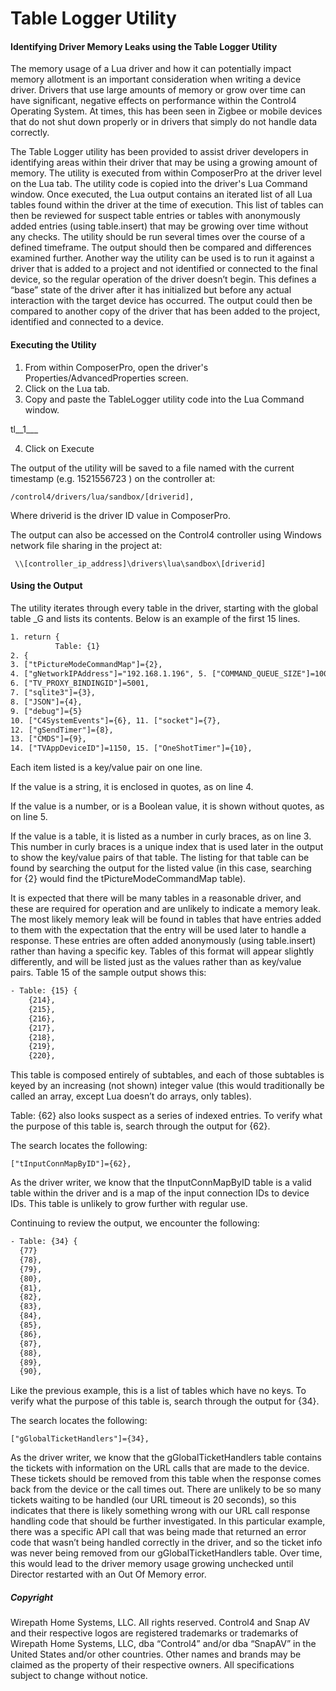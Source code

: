 # Table Logger Utility


#### Identifying Driver Memory Leaks using the Table Logger Utility

The memory usage of a Lua driver and how it can potentially impact memory allotment is an important consideration when writing a device driver. Drivers that use large amounts of memory or grow over time can have significant, negative effects on performance within the Control4 Operating System. At times, this has been seen in Zigbee or mobile devices that do not shut down properly or in drivers that simply do not handle data correctly.

The Table Logger utility has been provided to assist driver developers in identifying areas within their driver that may be using a growing amount of memory. The utility is executed from within ComposerPro at the driver level on the Lua tab. The utility code is copied into the driver's Lua Command window. Once executed, the Lua output contains an iterated list of all Lua tables found within the driver at the time of execution. This list of tables can then be reviewed for suspect table entries or tables with anonymously added entries (using table.insert) that may be growing over time without any checks. The utility should be run several times over the course of a defined timeframe. The output should then be compared and differences examined further. Another way the utility can be used is to run it against a driver that is added to a project and not identified or connected to the final device, so the regular operation of the driver doesn’t begin. This defines a “base” state of the driver after it has initialized but before any actual interaction with the target device has occurred. The output could then be compared to another copy of the driver that has been added to the project, identified and connected to a device.


#### Executing the Utility

1. From within ComposerPro, open the driver's Properties/AdvancedProperties screen.
2. Click on the Lua tab.
3. Copy and paste the TableLogger utility code into the Lua Command window.

tl__1___ 

4. Click on Execute

The output of the utility will be saved to a file named with the current timestamp (e.g. 1521556723 ) on the controller at:

`/control4/drivers/lua/sandbox/[driverid],`

Where driverid is the driver ID value in ComposerPro.

The output can also be accessed on the Control4 controller using Windows network file sharing in the project at:

` \\[controller_ip_address]\drivers\lua\sandbox\[driverid]`


#### Using the Output

The utility iterates through every table in the driver, starting with the global table _G and lists its contents. Below is an example of the first 15 lines.


```xml
1. return {
          Table: {1}
2. {
3. ["tPictureModeCommandMap"]={2},
4. ["gNetworkIPAddress"]="192.168.1.196", 5. ["COMMAND_QUEUE_SIZE"]=100,
6. ["TV_PROXY_BINDINGID"]=5001,
7. ["sqlite3"]={3},
8. ["JSON"]={4},
9. ["debug"]={5}
10. ["C4SystemEvents"]={6}, 11. ["socket"]={7},
12. ["gSendTimer"]={8},
13. ["CMDS"]={9},
14. ["TVAppDeviceID"]=1150, 15. ["OneShotTimer"]={10},
```


Each item listed is a key/value pair on one line.

If the value is a string, it is enclosed in quotes, as on line 4.

If the value is a number, or is a Boolean value, it is shown without quotes, as on line 5.

If the value is a table, it is listed as a number in curly braces, as on line 3. This number in curly braces is a unique index that is used later in the output to show the key/value pairs of that table. The listing for that table can be found by searching the output for the listed value (in this case, searching for {2} would find the tPictureModeCommandMap table).

It is expected that there will be many tables in a reasonable driver, and these are required for operation and are unlikely to indicate a memory leak. The most likely memory leak will be found in tables that have entries added to them with the expectation that the entry will be used later to handle a response. These entries are often added anonymously (using table.insert) rather than having a specific key. Tables of this format will appear slightly differently, and will be listed just as the values rather than as key/value pairs. Table 15 of the sample output shows this:

```xml
- Table: {15} {
    {214},
    {215},
    {216},
    {217},
    {218},
    {219},
    {220},
```


This table is composed entirely of subtables, and each of those subtables is keyed by an increasing (not shown) integer value (this would traditionally be called an array, except Lua doesn’t do arrays, only tables).

Table: {62} also looks suspect as a series of indexed entries. To verify what the purpose of this table is, search through the output for {62}.

The search locates the following: 

`["tInputConnMapByID"]={62},`

As the driver writer, we know that the tInputConnMapByID table is a valid table within the driver and is a map of the input connection IDs to device IDs. This table is unlikely to grow further with regular use.

Continuing to review the output, we encounter the following:

```xml
- Table: {34} {
  {77}
  {78},
  {79},
  {80},
  {81},
  {82},
  {83},
  {84},
  {85},
  {86},
  {87},
  {88},
  {89},
  {90},
```


Like the previous example, this is a list of tables which have no keys. To verify what the purpose of this table is, search through the output for {34}.

The search locates the following:

 `["gGlobalTicketHandlers"]={34},`

As the driver writer, we know that the gGlobalTicketHandlers table contains the tickets with information on the URL calls that are made to the device. These tickets should be removed from this table when the response comes back from the device or the call times out. There are unlikely to be so many tickets waiting to be handled (our URL timeout is 20 seconds), so this indicates that there is likely something wrong with our URL call response handling code that should be further investigated. In this particular example, there was a specific API call that was being made that returned an error code that wasn’t being handled correctly in the driver, and so the ticket info was never being removed from our gGlobalTicketHandlers table. Over time, this would lead to the driver memory usage growing unchecked until Director restarted with an Out Of Memory error.


##### Copyright
Wirepath Home Systems, LLC. All rights reserved. Control4 and Snap AV and their respective logos are registered trademarks or trademarks of Wirepath Home Systems, LLC, dba “Control4” and/or dba “SnapAV” in the United States and/or other countries. Other names and brands may be claimed as the property of their respective owners. All specifications subject to change without notice.